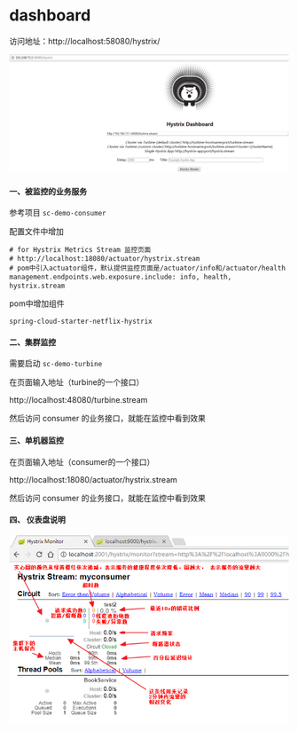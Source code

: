 # dashboard

访问地址：http://localhost:58080/hystrix/

![dashboard01](md/dashboard01.png)

#### 一、被监控的业务服务

参考项目 `sc-demo-consumer`


配置文件中增加
```
# for Hystrix Metrics Stream 监控页面
# http://localhost:18080/actuator/hystrix.stream
# pom中引入actuator组件，默认提供监控页面是/actuator/info和/actuator/health
management.endpoints.web.exposure.include: info, health, hystrix.stream
```

pom中增加组件

```
spring-cloud-starter-netflix-hystrix
```

#### 二、集群监控

需要启动 `sc-demo-turbine`

在页面输入地址（turbine的一个接口）

http://localhost:48080/turbine.stream

然后访问 consumer 的业务接口，就能在监控中看到效果

#### 三、单机器监控

在页面输入地址（consumer的一个接口）

http://localhost:18080/actuator/hystrix.stream

然后访问 consumer 的业务接口，就能在监控中看到效果

#### 四、 仪表盘说明

![dashboard02](md/dashboard02.png)